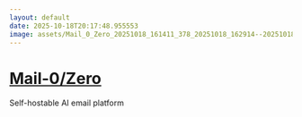 ```yaml
---
layout: default
date: 2025-10-18T20:17:48.955553
image: assets/Mail_0_Zero_20251018_161411_378_20251018_162914--20251018T182914230--cropped.png
---
```


# [Mail-0/Zero](https://github.com/Mail-0/Zero/)

Self-hostable AI email platform
